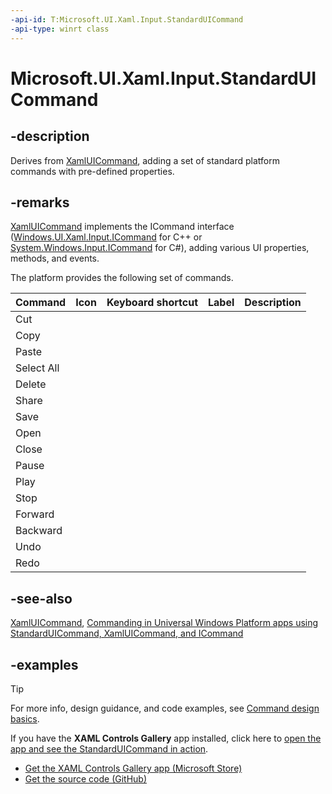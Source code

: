 ```yaml
---
-api-id: T:Microsoft.UI.Xaml.Input.StandardUICommand
-api-type: winrt class
---
```


<!-- Class syntax.
public class StandardUICommand : UICommand, UICommand
-->

# Microsoft.UI.Xaml.Input.StandardUICommand

## -description

Derives from [XamlUICommand](xamluicommand.md), adding a set of standard platform commands with pre-defined properties.

## -remarks

[XamlUICommand](xamluicommand.md) implements the ICommand interface ([Windows.UI.Xaml.Input.ICommand](icommand.md) for C++ or [System.Windows.Input.ICommand](/dotnet/api/system.windows.input.icommand?view=dotnet-uwp-10.0&preserve-view=true) for C#), adding various UI properties, methods, and events.

The platform provides the following set of commands.

| Command | Icon | Keyboard shortcut | Label | Description |
| ------- | ---- | ----------------- | ----- | ----------- |
| Cut |  |  |  |  |  |
| Copy |  |  |  |  |  |
| Paste |  |  |  |  |  |
| Select All |  |  |  |  |  |
| Delete |  |  |  |  |  |
| Share |  |  |  |  |  |
| Save |  |  |  |  |  |
| Open |  |  |  |  |  |
| Close |  |  |  |  |  |
| Pause |  |  |  |  |  |
| Play |  |  |  |  |  |
| Stop |  |  |  |  |  |
| Forward |  |  |  |  |  |
| Backward |  |  |  |  |  |
| Undo |  |  |  |  |  |
| Redo |  |  |  |  |  |

## -see-also

[XamlUICommand](xamluicommand.md), [Commanding in Universal Windows Platform apps using StandardUICommand, XamlUICommand, and ICommand](/windows/uwp/design/controls-and-patterns/commanding)

## -examples

> [!TIP]
> For more info, design guidance, and code examples, see [Command design basics](/windows/uwp/layout/commanding-basics).
>
> If you have the **XAML Controls Gallery** app installed, click here to [open the app and see the StandardUICommand in action](xamlcontrolsgallery:/item/StandardUICommand).
> + [Get the XAML Controls Gallery app (Microsoft Store)](https://www.microsoft.com/store/productId/9MSVH128X2ZT)
> + [Get the source code (GitHub)](https://github.com/Microsoft/Xaml-Controls-Gallery)
